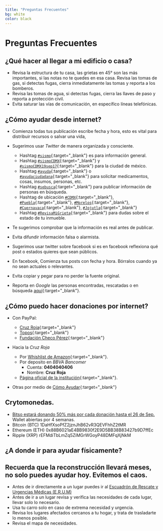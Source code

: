 ```yaml
---
title: "Preguntas Frecuentes"
bg: white
color: black
---
```


# Preguntas Frecuentes

## ¿Qué hacer al llegar a mi edificio o casa?

* Revisa la estructura de tu casa, las grietas en 45° son las más importantes, si las notas no te quedes en esa casa.
Revisa las tomas de gas, si detectas fugas, cierra inmediatamente las tomas y reporta a los bomberos.
* Revisa las tomas de agua, si detectas fugas, cierra las llaves de paso y reporta a protección civil.
* Evita saturar las vías de comunicación, en específico líneas telefónicas.

## ¿Cómo ayudar desde internet?

* Comienza todas tus publicación escribe fecha y hora, esto es vital para distribuir recursos o salvar una vida,
* Sugerimos usar *Twitter* de manera organizada y consciente.
  * Hashtag [```#sismo```](https://twitter.com/search?f=tweets&vertical=news&q=%23sismo&src=typd){:target="_blank"} es para información general.
  * Hashtag [```#sismoCDMX```](https://twitter.com/search?f=tweets&vertical=news&q=%23sismoCDMX&src=typd){:target="_blank"} y [```#sismoCDMX19sep17```](https://twitter.com/search?f=tweets&vertical=default&q=%23SismoCDMX19sep17&src=tyah){:target="_blank"} para la ciudad de méxico.
  * Hashtag [```#ayuda```](https://twitter.com/search?f=tweets&vertical=news&q=%23ayuda&src=typd){:target="_blank"} o [```#ayudaciudadana```](https://twitter.com/search?f=tweets&vertical=news&q=%23ayudaciudadana&src=typd){:target="_blank"} para solicitar medicamentos, cosas, insumos, personas, etc.
  * Hashtag [```#sebusca```](https://twitter.com/search?f=tweets&vertical=news&q=%23sebusca&src=typd){:target="_blank"} para publicar información de personas en búsqueda.
  * Hashtag de ubicación [```#CDMX```](https://twitter.com/search?f=tweets&vertical=news&q=%23CDMX&src=typd){:target="_blank"}, [```#Puebla```](https://twitter.com/search?f=tweets&vertical=news&q=%23Puebla&src=typd){:target="_blank"}, [```#Morelos```](https://twitter.com/search?f=tweets&vertical=news&q=%23Morelos&src=typd){:target="_blank"}, [```#Cuernavaca```](https://twitter.com/search?f=tweets&vertical=news&q=%23Cuernavaca&src=typd){:target="_blank"}, [```#Jojutla```](https://twitter.com/search?f=tweets&vertical=news&q=%23Jojutla&src=typd){:target="_blank"}
  * Hashtag [```#RevisaMiGrieta```](https://twitter.com/hashtag/revisamigrieta?f=tweets&vertical=default&src=hash){:target="_blank"} para dudas sobre el estado de tu inmueble.

* Te sugerimos comprobar que la información es real antes de publicar.
* Evita difundir información falsa o alarmista.
* Sugerimos usar twitter sobre facebook si es en facebook reflexiona qué post o estados quieres que sean públicos.
* En facebook, Comienza tus posts con fecha y hora. Bórralos cuando ya no sean actuales o relevantes.
* Evita copiar y pegar para no perder la fuente original.
* Reporta en *Google* las personas encontradas, rescatadas o en búsqueda [aquí](https://google.org/personfinder/2017-puebla-mexico-earthquake){:target="_blank"}.

## ¿Cómo puedo hacer donaciones por internet?

* Con PayPal:
  - [Cruz Roja](https://bit.ly/cruzroja-pp){:target="_blank"}
  - [Topos](https://bit.ly/topos-pp){:target="_blank"}
  - [Fundación Checo Pérez](https://bit.ly/checo-pp){:target="_blank"}

* Hacia la *Cruz Roja*
  * Por [Whishlist de Amazon](https://www.amazon.com.mx/b?ie=UTF8&node=17290014011&pf_rd_p=f0aeab75-03f7-49aa-8b87-a4c78e1f0f04&pf_rd_r=KXBQ43PEH4BHKGESGQPZ){:target="_blank"}.
  * Por deposito en *BBVA Bancomer*
    * Cuenta: **0404040406**
    * Nombre: **Cruz Roja**
  * [Página oficial de la institución](https://www.cruzrojamexicana.org.mx/){:target="_blank"}.
* Otras por medio de [Cómo Ayudar](http://comoayudar.mx/){:target="_blank"}
## Crytomonedas.
* [Bitso estará donando 50% más por cada donación hasta el 26 de Sep.](https://blog-en.bitso.com/bitcoinaidmexico-part-2-381118556cf7) Wallet abiertas por 4 semanas.
* Bitcoin (BTC) 1DaHfXsoPfZ2jznJhB62vR3QEVFhhZ2tMR
* Ethereum (ETH) 0x88B6021aE4BB9830f2E9D5BB38B83427b9D7ffEc
* Ripple (XRP) rEFMdiTbLmZq5ZiMGrWGoyP48DMFqXjNkM

## ¿A donde ir para ayudar físicamente?

## Recuerda que la reconstrucción llevará meses, no solo puedes ayudar hoy. Evitemos el caos.

* Antes de ir directamente a un lugar puedes ir al [Escuadrón de Rescate y Urgencias Médicas (E.R.U.M)](http://www.cdmx.gob.mx/comunicacion/nota/ayuda-en-el-rescate-de-personas)
* Antes de ir a un lugar revisa y verifica las necesidades de cada lugar, llevar solo lo necesario.
* Usa tu carro solo en caso de extrema necesidad y urgencia.
* Revisa los lugares afectados cercanos a tu hogar, y trata de trasladarte lo menos posible.
* Revisa el mapa de necesidades.
